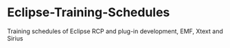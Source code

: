 # Eclipse-Training-Schedules
Training schedules of Eclipse RCP and plug-in development, EMF, Xtext and Sirius
